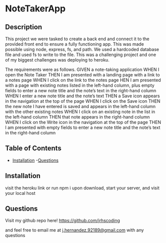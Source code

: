 # NoteTakerApp
  ## Description 
  This project we were tasked to create a back end and connect it to the provided front end to ensure a fully functioning app. This was made possible using node, express, fs, and path. We used a hardcoded database file and used fs to write to the file. This was a challenging project and one of my biggest challenges was deploying to heroku.

  The requirements were as follows.
  GIVEN a note-taking application
  WHEN I open the Note Taker
  THEN I am presented with a landing page with a link to a notes page
  WHEN I click on the link to the notes page
  HEN I am presented with a page with existing notes listed in the left-hand column, plus empty fields to enter a new note title and the note’s text in the right-hand column
  WHEN I enter a new note title and the note’s text
  THEN a Save icon appears in the navigation at the top of the page
  WHEN I click on the Save icon
  THEN the new note I have entered is saved and appears in the left-hand column with the other existing notes
  WHEN I click on an existing note in the list in the left-hand column
  THEN that note appears in the right-hand column
  WHEN I click on the Write icon in the navigation at the top of the page
 THEN I am presented with empty fields to enter a new note title and the note’s text in the right-hand column

  ## Table of Contents
  - [Installation](#installation)
  -[Questions](#questions)

  ## Installation
  visit the heroku link or run npm i upon download, start your server, and visit your local host

  ## Questions
  Visit my github repo here!
  https://github.com/jrhscoding

  and feel free to email me at j.hernandez.92189@gmail.com with any questions